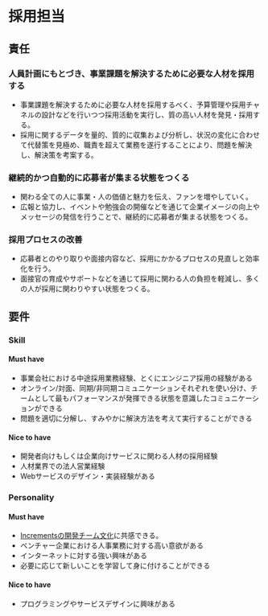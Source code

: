 # 採用担当

## 責任
### 人員計画にもとづき、事業課題を解決するために必要な人材を採用する
- 事業課題を解決するために必要な人材を採用するべく、予算管理や採用チャネルの設計などを行いつつ採用活動を実行し、質の高い人材を発見・採用する。
- 採用に関するデータを量的、質的に収集および分析し、状況の変化に合わせて代替策を見極め、職責を超えて業務を遂行することにより、問題を解決し、解決策を考案する。

### 継続的かつ自動的に応募者が集まる状態をつくる
- 関わる全ての人に事業・人の価値と魅力を伝え、ファンを増やしていく。
- 広報と協力し、イベントや勉強会の開催などを通じて企業イメージの向上やメッセージの発信を行うことで、継続的に応募者が集まる状態をつくる。

### 採用プロセスの改善
- 応募者とのやり取りや面接内容など、採用にかかるプロセスの見直しと効率化を行う。
- 面接官の育成やサポートなどを通じて採用に関わる人の負担を軽減し、多くの人が採用に関わりやすい状態をつくる。

## 要件
### Skill
#### Must have
- 事業会社における中途採用業務経験、とくにエンジニア採用の経験がある
- オンライン/対面、同期/非同期コミュニケーションそれぞれを使い分け、チームとして最もパフォーマンスが発揮できる状態を意識したコミュニケーションができる
- 問題を適切に分解し、すみやかに解決方法を考えて実行することができる

#### Nice to have
- 開発者向けもしくは企業向けサービスに関わる人材の採用経験
- 人材業界での法人営業経験
- Webサービスのデザイン・実装経験がある

### Personality
#### Must have
- [Incrementsの開発チーム文化](http://blog.qiita.com/post/74997115585/increments-dev-team-culture)に共感できる。
- ベンチャー企業における人事業務に対する高い意欲がある
- インターネットに対する強い興味がある
- 必要に応じて新しいことを学習して身に付けることができる

#### Nice to have
- プログラミングやサービスデザインに興味がある
